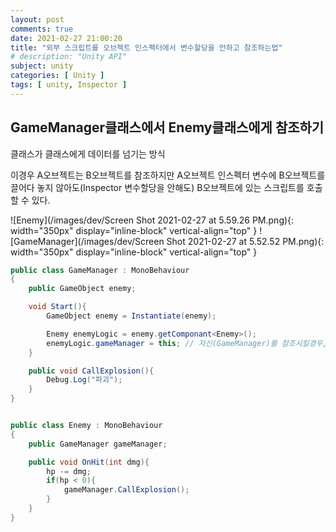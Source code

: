 ```yaml
---
layout: post
comments: true
date: 2021-02-27 21:00:20
title: "외부 스크립트를 오브젝트 인스펙터에서 변수할당을 안하고 참조하는법"
# description: "Unity API"
subject: unity
categories: [ Unity ]
tags: [ unity, Inspector ]
---
```



## GameManager클래스에서 Enemy클래스에게 참조하기

클래스가 클래스에게 데이터를 넘기는 방식

이경우 A오브젝트는 B오브젝트를 참조하지만 A오브젝트 인스펙터 변수에 B오브젝트를 끌어다 놓지 않아도(Inspector 변수할당을 안해도) B오브젝트에 있는 스크립트를 호출할 수 있다.

![Enemy](/images/dev/Screen Shot 2021-02-27 at 5.59.26 PM.png){: width="350px" display="inline-block" vertical-align="top" }
![GameManager](/images/dev/Screen Shot 2021-02-27 at 5.52.52 PM.png){: width="350px" display="inline-block" vertical-align="top" }


```c#
public class GameManager : MonoBehaviour
{
    public GameObject enemy;

    void Start(){
        GameObject enemy = Instantiate(enemy);

        Enemy enemyLogic = enemy.getComponant<Enemy>();
        enemyLogic.gameManager = this; // 자신(GameManager)를 참조시킬경우, 인스턴스
    }

    public void CallExplosion(){
        Debug.Log("파괴");
    }
}


public class Enemy : MonoBehaviour
{
    public GameManager gameManager;

    public void OnHit(int dmg){
        hp -= dmg;
        if(hp < 0){
            gameManager.CallExplosion();
        }
    }
}

```